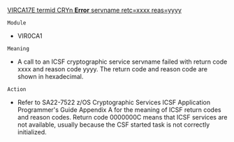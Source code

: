 [VIRCA17E termid CRYn **Error** servname retc=xxxx reas=yyyy](https://virtel.readthedocs.io/en/latest/manuals/virtel/Virtel459MG/messages.html?highlight=VIRCA17E#VIRCA17E)

`Module`
- 	VIR0CA1

`Meaning`
- A call to an ICSF cryptographic service servname failed with return code xxxx and reason code yyyy. The return code and reason code are shown in hexadecimal.

`Action`
- Refer to SA22-7522 z/OS Cryptographic Services ICSF Application Programmer's Guide Appendix A for the meaning of ICSF return codes and reason codes. Return code 0000000C means that ICSF services are not available, usually because the CSF started task is not correctly initialized.
